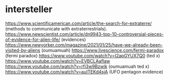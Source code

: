 # intersteller
https://www.scientificamerican.com/article/the-search-for-extraterre/  (methods to communicate with extraterrestrials).
https://www.newscientist.com/article/dn9943-top-10-controversial-pieces-of-evidence-for-alien-life/ (evidences)
https://www.newyorker.com/magazine/2021/01/25/have-we-already-been-visited-by-aliens   (oumuamuah)
https://www.livescience.com/fermi-paradox   (fermi paradox)
https://www.youtube.com/watch?v=I2apGYUX7Q0  (ted x)
https://www.youtube.com/watch?v=EVBCLAaflaw  
https://www.youtube.com/watch?v=rfi3w9Bzwik (oumuamuah ted x)
https://www.youtube.com/watch?v=auITEKd4sjA (UFO pentagon evidence)
